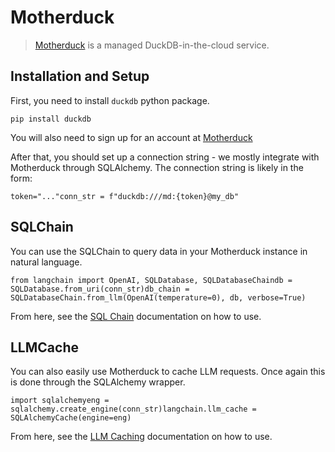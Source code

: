 Motherduck
==========

> [Motherduck](https://motherduck.com/) is a managed DuckDB-in-the-cloud service.

Installation and Setup[​](#installation-and-setup "Direct link to Installation and Setup")
------------------------------------------------------------------------------------------

First, you need to install `duckdb` python package.

    pip install duckdb

You will also need to sign up for an account at [Motherduck](https://motherduck.com/)

After that, you should set up a connection string - we mostly integrate with Motherduck through SQLAlchemy. The connection string is likely in the form:

    token="..."conn_str = f"duckdb:///md:{token}@my_db"

SQLChain[​](#sqlchain "Direct link to SQLChain")
------------------------------------------------

You can use the SQLChain to query data in your Motherduck instance in natural language.

    from langchain import OpenAI, SQLDatabase, SQLDatabaseChaindb = SQLDatabase.from_uri(conn_str)db_chain = SQLDatabaseChain.from_llm(OpenAI(temperature=0), db, verbose=True)

From here, see the [SQL Chain](/docs/modules/chains/popular/sqlite.html) documentation on how to use.

LLMCache[​](#llmcache "Direct link to LLMCache")
------------------------------------------------

You can also easily use Motherduck to cache LLM requests. Once again this is done through the SQLAlchemy wrapper.

    import sqlalchemyeng = sqlalchemy.create_engine(conn_str)langchain.llm_cache = SQLAlchemyCache(engine=eng)

From here, see the [LLM Caching](/docs/modules/model_io/models/llms/how_to/llm_caching) documentation on how to use.